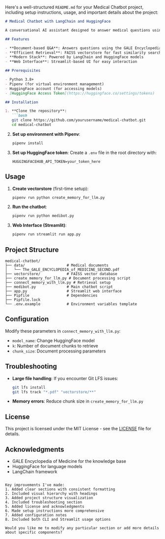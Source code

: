 Here's a well-structured `README.md` for your Medical Chatbot project, including setup instructions, usage, and important details about the project:

```markdown
# Medical Chatbot with LangChain and HuggingFace

A conversational AI assistant designed to answer medical questions using the GALE Encyclopedia of Medicine as a knowledge base. Built with LangChain, HuggingFace models, and FAISS for efficient document retrieval.

## Features

- **Document-based Q&A**: Answers questions using the GALE Encyclopedia of Medicine (2nd Edition)
- **Efficient Retrieval**: FAISS vectorstore for fast similarity search
- **Modern Stack**: Powered by LangChain and HuggingFace models
- **Web Interface**: Streamlit-based UI for easy interaction

## Prerequisites

- Python 3.8+
- Pipenv (for virtual environment management)
- HuggingFace account (for accessing models)
- [HuggingFace Access Token](https://huggingface.co/settings/tokens)

## Installation

1. **Clone the repository**:
   ```bash
   git clone https://github.com/yourusername/medical-chatbot.git
   cd medical-chatbot
   ```

2. **Set up environment with Pipenv**:
   ```bash
   pipenv install
   ```

3. **Set up HuggingFace token**:
   Create a `.env` file in the root directory with:
   ```env
   HUGGINGFACEHUB_API_TOKEN=your_token_here
   ```

## Usage

1. **Create vectorstore** (first-time setup):
   ```bash
   pipenv run python create_memory_for_llm.py
   ```

2. **Run the chatbot**:
   ```bash
   pipenv run python medibot.py
   ```

3. **Web Interface (Streamlit)**:
   ```bash
   pipenv run streamlit run app.py
   ```

## Project Structure

```
medical-chatbot/
├── data/                   # Medical documents
│   └── The_GALE_ENCYCLOPEDIA_of_MEDICINE_SECOND.pdf
├── vectorstore/            # FAISS vector database
├── create_memory_for_llm.py # Document processing script
├── connect_memory_with_llm.py # Retrieval setup
├── medibot.py              # Main chatbot script
├── app.py                  # Streamlit web interface
├── Pipfile                 # Dependencies
├── Pipfile.lock
└── .env.example            # Environment variables template
```

## Configuration

Modify these parameters in `connect_memory_with_llm.py`:
- `model_name`: Change HuggingFace model
- `k`: Number of document chunks to retrieve
- `chunk_size`: Document processing parameters

## Troubleshooting

- **Large file handling**: If you encounter Git LFS issues:
  ```bash
  git lfs install
  git lfs track "*.pdf" "vectorstore/**"
  ```

- **Memory errors**: Reduce chunk size in `create_memory_for_llm.py`

## License

This project is licensed under the MIT License - see the [LICENSE](LICENSE) file for details.

## Acknowledgments

- GALE Encyclopedia of Medicine for the knowledge base
- HuggingFace for language models
- LangChain framework
```

Key improvements I've made:
1. Added clear sections with consistent formatting
2. Included visual hierarchy with headings
3. Added project structure visualization
4. Included troubleshooting section
5. Added license and acknowledgments
6. Made setup instructions more comprehensive
7. Added configuration notes
8. Included both CLI and Streamlit usage options

Would you like me to modify any particular section or add more details about specific components?